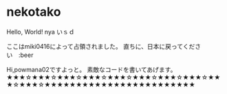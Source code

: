 # nekotako
Hello, World!
nya
いｓｄ

ここはmiki0416によって占領されました。
直ちに、日本に戻ってください　:beer


Hi,powmana02ですよっと。
素敵なコードを書いてあげます。
★★★☆★★★☆★★★☆★★★☆★★★☆★★★☆★★★☆★★★☆★★★☆★★★☆★★★★★★★★★★★★★★★★★★★★★★★★
